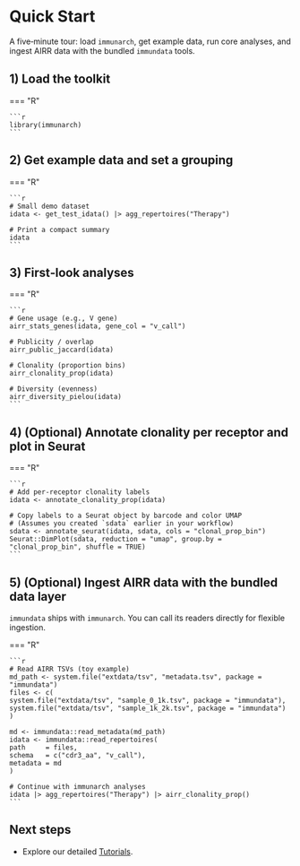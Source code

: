 # Quick Start

A five‑minute tour: load `immunarch`, get example data, run core analyses, and ingest AIRR data with the bundled `immundata` tools.

## 1) Load the toolkit

=== "R"

    ```r
    library(immunarch)
    ```

## 2) Get example data and set a grouping

=== "R"

    ```r
    # Small demo dataset
    idata <- get_test_idata() |> agg_repertoires("Therapy")

    # Print a compact summary
    idata
    ```

## 3) First‑look analyses

=== "R"

    ```r
    # Gene usage (e.g., V gene)
    airr_stats_genes(idata, gene_col = "v_call")

    # Publicity / overlap
    airr_public_jaccard(idata)

    # Clonality (proportion bins)
    airr_clonality_prop(idata)

    # Diversity (evenness)
    airr_diversity_pielou(idata)
    ```

## 4) (Optional) Annotate clonality per receptor and plot in Seurat

=== "R"

    ```r
    # Add per‑receptor clonality labels
    idata <- annotate_clonality_prop(idata)

    # Copy labels to a Seurat object by barcode and color UMAP
    # (Assumes you created `sdata` earlier in your workflow)
    sdata <- annotate_seurat(idata, sdata, cols = "clonal_prop_bin")
    Seurat::DimPlot(sdata, reduction = "umap", group.by = "clonal_prop_bin", shuffle = TRUE)
    ```

## 5) (Optional) Ingest AIRR data with the bundled data layer

`immundata` ships with `immunarch`. You can call its readers directly for flexible ingestion.

=== "R"

    ```r
    # Read AIRR TSVs (toy example)
    md_path <- system.file("extdata/tsv", "metadata.tsv", package = "immundata")
    files <- c(
    system.file("extdata/tsv", "sample_0_1k.tsv", package = "immundata"),
    system.file("extdata/tsv", "sample_1k_2k.tsv", package = "immundata")
    )

    md <- immundata::read_metadata(md_path)
    idata <- immundata::read_repertoires(
    path     = files,
    schema   = c("cdr3_aa", "v_call"),
    metadata = md
    )

    # Continue with immunarch analyses
    idata |> agg_repertoires("Therapy") |> airr_clonality_prop()
    ```

## Next steps

* Explore our detailed [Tutorials](../tutorials/single_cell.md).
